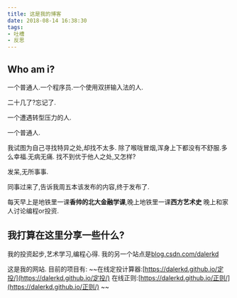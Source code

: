```yaml
---
title: 这是我的博客
date: 2018-08-14 16:38:30
tags:
- 吐槽
- 反思
---
```


## Who am i?

一个普通人.一个程序员.一个使用双拼输入法的人.

二十几了?忘记了.

一个遭遇转型压力的人.

一个普通人.

我试图为自己寻找特异之处,却找不太多.
除了喉咙冒烟,浑身上下都没有不舒服.多么幸福.无病无痛.
找不到优于他人之处,又怎样?
<!--more-->
发呆,无所事事.

同事过来了,告诉我周五本该发布的内容,终于发布了.

每天早上是地铁里一课**香帅的北大金融学课**,晚上地铁里一课**西方艺术史**
晚上和家人讨论编程or投资.

## 我打算在这里分享一些什么?
我的投资起步,艺术学习,编程心得.
我的另一个站点是[blog.csdn.com/dalerkd](http://blog.csdn.com/dalerkd)


这是我的网站. 目前的项目有: 
~~在线定投计算器:[https://dalerkd.github.io/定投/](https://dalerkd.github.io/定投/) 在线正则:[https://dalerkd.github.io/正则/](https://dalerkd.github.io/正则/) ~~